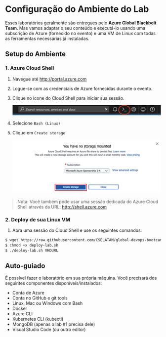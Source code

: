 # Configuração do Ambiente do Lab

Esses laboratórios geralmente são entregues pelo **Azure Global Blackbelt Team**. Mas vamos adaptar o seu conteúdo e executá-lo usando uma subscrição de Azure (fornecido no evento) e uma VM de Linux com todas as ferramentas necessárias já instaladas.

## Setup do Ambiente

### 1. Azure Cloud Shell

1. Navegue até http://portal.azure.com
2. Logue-se com as credenciais de Azure fornecidas durante o evento.
3. Clique no ícone do Cloud Shell para iniciar sua sessão.

    ![alt text](img/cloud-shell-start.png)

4. Selecione `Bash (Linux)`

5. Clique em `Create storage`

    ![alt text](img/cloud-show-directly.png)

> Nota: Você também pode usar uma sessão dedicada do Azure Cloud Shell através da URL: http://shell.azure.com 

### 2. Deploy de sua Linux VM

1. Abra uma sessão do Cloud Shell e use os seguintes comandos:

```bash
$ wget https://raw.githubusercontent.com/CSELATAM/global-devops-bootcamp/master/deploy-lab.sh
$ chmod +x deploy-lab.sh
$ ./deploy-lab.sh VHDURL
```

## Auto-guiado

É possível fazer o laboratório em sua própria máquina. Você precisará dos seguintes componentes disponíveis/instalados:

* Conta de Azure
* Conta no GitHub e git tools
* Linux, Mac ou Windows com Bash
* Docker
* Azure CLI
* Kubernetes CLI (kubectl)
* MongoDB (apenas o lab #1 precisa dele)
* Visual Studio Code (ou outro editor)
